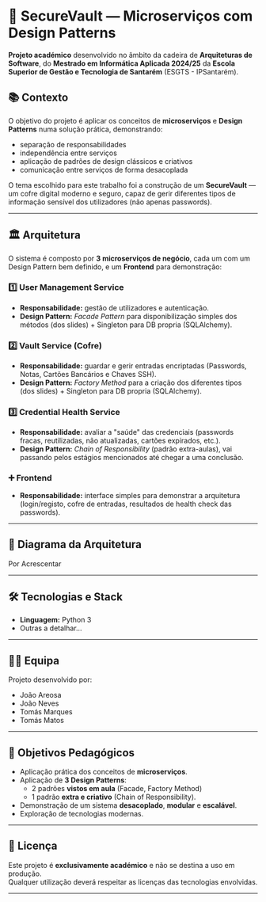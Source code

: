 # 🔐 SecureVault — Microserviços com Design Patterns

**Projeto académico** desenvolvido no âmbito da cadeira de **Arquiteturas de Software**, do **Mestrado em Informática Aplicada 2024/25** da **Escola Superior de Gestão e Tecnologia de Santarém** (ESGTS - IPSantarém).

## 📚 Contexto

O objetivo do projeto é aplicar os conceitos de **microserviços** e **Design Patterns** numa solução prática, demonstrando:
- separação de responsabilidades
- independência entre serviços
- aplicação de padrões de design clássicos e criativos
- comunicação entre serviços de forma desacoplada

O tema escolhido para este trabalho foi a construção de um **SecureVault** — um cofre digital moderno e seguro, capaz de gerir diferentes tipos de informação sensível dos utilizadores (não apenas passwords).

---

## 🏛️ Arquitetura

O sistema é composto por **3 microserviços de negócio**, cada um com um Design Pattern bem definido, e um **Frontend** para demonstração:

### 1️⃣ User Management Service
- **Responsabilidade:** gestão de utilizadores e autenticação.
- **Design Pattern:** *Facade Pattern* para disponibilização simples dos métodos (dos slides) + Singleton para DB propria (SQLAlchemy).

### 2️⃣ Vault Service (Cofre)
- **Responsabilidade:** guardar e gerir entradas encriptadas (Passwords, Notas, Cartões Bancários e Chaves SSH).
- **Design Pattern:** *Factory Method* para a criação dos diferentes tipos (dos slides) + Singleton para DB propria (SQLAlchemy).
  
### 3️⃣ Credential Health Service
- **Responsabilidade:** avaliar a "saúde" das credenciais (passwords fracas, reutilizadas, não atualizadas, cartões expirados, etc.).
- **Design Pattern:** *Chain of Responsibility* (padrão extra-aulas), vai passando pelos estágios mencionados até chegar a uma conclusão.

### ➕ Frontend
- **Responsabilidade:** interface simples para demonstrar a arquitetura (login/registo, cofre de entradas, resultados de health check das passwords).

---

## 🎨 Diagrama da Arquitetura

Por Acrescentar

---

## 🛠️ Tecnologias e Stack

- **Linguagem:** Python 3
- Outras a detalhar...

---

## 👩‍💻 Equipa

Projeto desenvolvido por:

- João Areosa  
- João Neves  
- Tomás Marques  
- Tomás Matos  

---

## 🚀 Objetivos Pedagógicos

- Aplicação prática dos conceitos de **microserviços**.
- Aplicação de **3 Design Patterns**:
  - 2 padrões **vistos em aula** (Facade, Factory Method)
  - 1 padrão **extra e criativo** (Chain of Responsibility).
- Demonstração de um sistema **desacoplado**, **modular** e **escalável**.
- Exploração de tecnologias modernas.

---

## 📝 Licença

Este projeto é **exclusivamente académico** e não se destina a uso em produção.  
Qualquer utilização deverá respeitar as licenças das tecnologias envolvidas.

---

